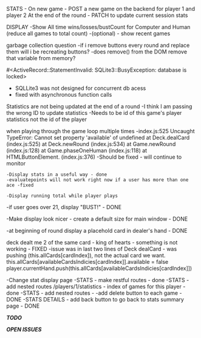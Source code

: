 

STATS -
On new game - POST a new game on the backend for player 1 and player 2
At the end of the round - PATCH to update current session stats 

DISPLAY 
-Show All time wins/losses/bustCount for Computer and Human (reduce all games to total count)
-(optional) - show recent games 


garbage collection question
-if i remove buttons every round and replace them will i be recreating buttons?
-does remove() from the DOM remove that variable from memory?


#<ActiveRecord::StatementInvalid: SQLite3::BusyException: database is locked>
 - SQLLite3 was not designed for concurrent db acess 
 - fixed with asynchronous function calls


 Statistics are not being updated at the end of a round 
 -I think I am passing the wrong ID to update statistics
 -Needs to be id of this game's player statistics not the id of the player 

 when playing through the game loop multiple times
-index.js:525 Uncaught TypeError: Cannot set property 'available' of undefined
    at Deck.dealCard (index.js:525)
    at Deck.newRound (index.js:534)
    at Game.newRound (index.js:128)
    at Game.phaseOneHuman (index.js:118)
    at HTMLButtonElement.<anonymous> (index.js:376)
    -Should be fixed - will continue to monitor 

    -Display stats in a useful way - done
    -evaluatepoints will not work right now if a user has more than one ace -fixed 

    -Display running total while player plays
-if user goes over 21, display "BUST!"  - DONE 

-Make display look nicer - create a default size for main window  - DONE 

-at beginning of round display a placehold card in dealer's hand  - DONE 

deck dealt me 2 of the same card - king of hearts - something is not working - FIXED
-issue was in last two lines of Deck dealCard - was pushing (this.allCards[cardIndex]), not the actual card we want. 
this.allCards[availableCardsIndicies[cardIndex]].available = false 
player.currentHand.push(this.allCards[availableCardsIndicies[cardIndex]])

-Change stat display page 
-STATS - make restful routes - done
-STATS - add nested routes /players/1/statistics - index of games for this player - done 
-STATS - add nested routes - -add delete button to each game   - DONE 
-STATS DETAILS - add back button to go back to stats summary page - DONE 

 ***TODO***




***OPEN ISSUES***



